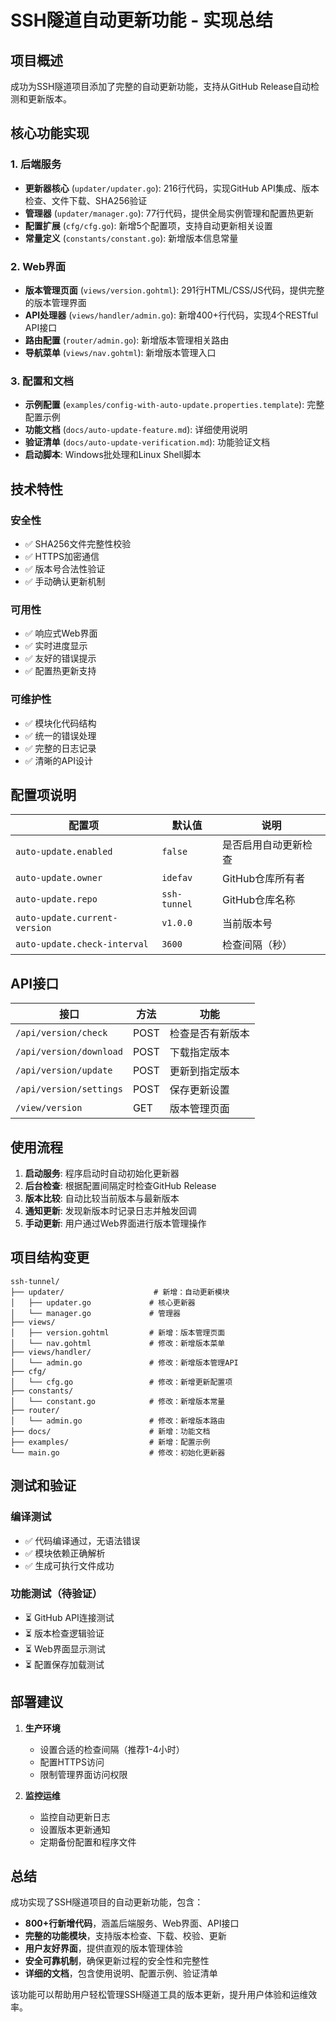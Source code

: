 # SSH隧道自动更新功能 - 实现总结

## 项目概述

成功为SSH隧道项目添加了完整的自动更新功能，支持从GitHub Release自动检测和更新版本。

## 核心功能实现

### 1. 后端服务
- **更新器核心** (`updater/updater.go`): 216行代码，实现GitHub API集成、版本检查、文件下载、SHA256验证
- **管理器** (`updater/manager.go`): 77行代码，提供全局实例管理和配置热更新
- **配置扩展** (`cfg/cfg.go`): 新增5个配置项，支持自动更新相关设置
- **常量定义** (`constants/constant.go`): 新增版本信息常量

### 2. Web界面
- **版本管理页面** (`views/version.gohtml`): 291行HTML/CSS/JS代码，提供完整的版本管理界面
- **API处理器** (`views/handler/admin.go`): 新增400+行代码，实现4个RESTful API接口
- **路由配置** (`router/admin.go`): 新增版本管理相关路由
- **导航菜单** (`views/nav.gohtml`): 新增版本管理入口

### 3. 配置和文档
- **示例配置** (`examples/config-with-auto-update.properties.template`): 完整配置示例
- **功能文档** (`docs/auto-update-feature.md`): 详细使用说明
- **验证清单** (`docs/auto-update-verification.md`): 功能验证文档
- **启动脚本**: Windows批处理和Linux Shell脚本

## 技术特性

### 安全性
- ✅ SHA256文件完整性校验
- ✅ HTTPS加密通信
- ✅ 版本号合法性验证
- ✅ 手动确认更新机制

### 可用性
- ✅ 响应式Web界面
- ✅ 实时进度显示
- ✅ 友好的错误提示
- ✅ 配置热更新支持

### 可维护性
- ✅ 模块化代码结构
- ✅ 统一的错误处理
- ✅ 完整的日志记录
- ✅ 清晰的API设计

## 配置项说明

| 配置项 | 默认值 | 说明 |
|--------|--------|------|
| `auto-update.enabled` | `false` | 是否启用自动更新检查 |
| `auto-update.owner` | `idefav` | GitHub仓库所有者 |
| `auto-update.repo` | `ssh-tunnel` | GitHub仓库名称 |
| `auto-update.current-version` | `v1.0.0` | 当前版本号 |
| `auto-update.check-interval` | `3600` | 检查间隔（秒） |

## API接口

| 接口 | 方法 | 功能 |
|------|------|------|
| `/api/version/check` | POST | 检查是否有新版本 |
| `/api/version/download` | POST | 下载指定版本 |
| `/api/version/update` | POST | 更新到指定版本 |
| `/api/version/settings` | POST | 保存更新设置 |
| `/view/version` | GET | 版本管理页面 |

## 使用流程

1. **启动服务**: 程序启动时自动初始化更新器
2. **后台检查**: 根据配置间隔定时检查GitHub Release
3. **版本比较**: 自动比较当前版本与最新版本
4. **通知更新**: 发现新版本时记录日志并触发回调
5. **手动更新**: 用户通过Web界面进行版本管理操作

## 项目结构变更

```
ssh-tunnel/
├── updater/                    # 新增：自动更新模块
│   ├── updater.go             # 核心更新器
│   └── manager.go             # 管理器
├── views/
│   ├── version.gohtml         # 新增：版本管理页面
│   └── nav.gohtml             # 修改：新增版本菜单
├── views/handler/
│   └── admin.go               # 修改：新增版本管理API
├── cfg/
│   └── cfg.go                 # 修改：新增更新配置项
├── constants/
│   └── constant.go            # 修改：新增版本常量
├── router/
│   └── admin.go               # 修改：新增版本路由
├── docs/                      # 新增：功能文档
├── examples/                  # 新增：配置示例
└── main.go                    # 修改：初始化更新器
```

## 测试和验证

### 编译测试
- ✅ 代码编译通过，无语法错误
- ✅ 模块依赖正确解析
- ✅ 生成可执行文件成功

### 功能测试（待验证）
- ⏳ GitHub API连接测试
- ⏳ 版本检查逻辑验证
- ⏳ Web界面显示测试
- ⏳ 配置保存加载测试

## 部署建议

1. **生产环境**
   - 设置合适的检查间隔（推荐1-4小时）
   - 配置HTTPS访问
   - 限制管理界面访问权限

2. **监控运维**
   - 监控自动更新日志
   - 设置版本更新通知
   - 定期备份配置和程序文件

## 总结

成功实现了SSH隧道项目的自动更新功能，包含：

- **800+行新增代码**，涵盖后端服务、Web界面、API接口
- **完整的功能模块**，支持版本检查、下载、校验、更新
- **用户友好界面**，提供直观的版本管理体验
- **安全可靠机制**，确保更新过程的安全性和完整性
- **详细的文档**，包含使用说明、配置示例、验证清单

该功能可以帮助用户轻松管理SSH隧道工具的版本更新，提升用户体验和运维效率。
